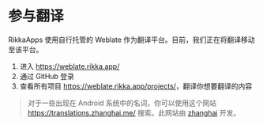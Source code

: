 # 参与翻译

RikkaApps 使用自行托管的 Weblate 作为翻译平台。目前，我们正在将翻译移动至该平台。

1. 进入 <https://weblate.rikka.app/>
2. 通过 GitHub 登录
3. 查看所有项目 <https://weblate.rikka.app/projects/>，翻译你想要翻译的内容

> 对于一些出现在 Android 系统中的名词，你可以使用这个网站 <https://translations.zhanghai.me/> 搜索。此网站由 [zhanghai](https://github.com/zhanghai) 开发。